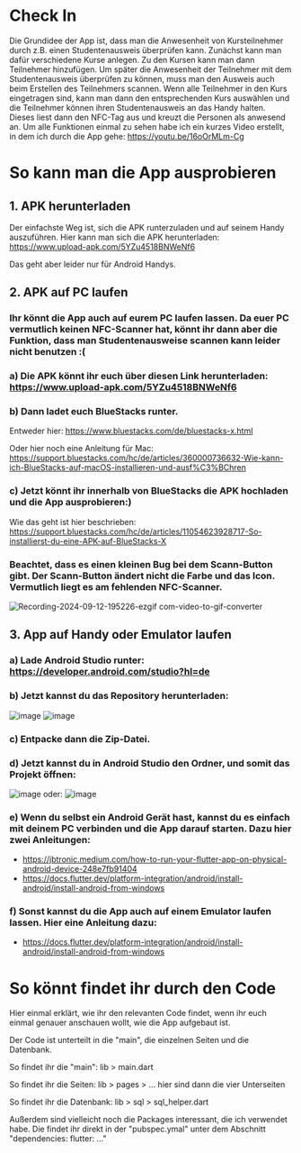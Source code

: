 # Check In

Die Grundidee der App ist, dass man die Anwesenheit von Kursteilnehmer durch z.B. einen Studentenausweis überprüfen kann. 
Zunächst kann man dafür verschiedene Kurse anlegen. Zu den Kursen kann man dann Teilnehmer hinzufügen. Um später die Anwesenheit der Teilnehmer mit dem Studentenausweis überprüfen zu können, muss man den Ausweis auch beim Erstellen des Teilnehmers scannen. 
Wenn alle Teilnehmer in den Kurs eingetragen sind, kann man dann den entsprechenden Kurs auswählen und die Teilnehmer können ihren Studentenausweis an das Handy halten. Dieses liest dann den NFC-Tag aus und kreuzt die Personen als anwesend an. Um alle Funktionen einmal zu sehen habe ich ein kurzes Video erstellt, in dem ich durch die App gehe: https://youtu.be/16oOrMLm-Cg

# So kann man die App ausprobieren

## 1. APK herunterladen
   Der einfachste Weg ist, sich die APK runterzuladen und auf seinem Handy auszuführen.
   Hier kann man sich die APK herunterladen: https://www.upload-apk.com/5YZu4518BNWeNf6 
   
   Das geht aber leider nur für Android Handys.
## 2. APK auf PC laufen
###   Ihr könnt die App auch auf eurem PC laufen lassen. Da euer PC vermutlich keinen NFC-Scanner hat, könnt ihr dann aber die Funktion, dass man Studentenausweise scannen kann leider nicht benutzen :(
###   a) Die APK könnt ihr euch über diesen Link herunterladen: https://www.upload-apk.com/5YZu4518BNWeNf6
###   b) Dann ladet euch BlueStacks runter.

   Entweder hier: https://www.bluestacks.com/de/bluestacks-x.html
   
   Oder hier noch eine Anleitung für Mac: https://support.bluestacks.com/hc/de/articles/360000736632-Wie-kann-ich-BlueStacks-auf-macOS-installieren-und-ausf%C3%BChren
   
###   c) Jetzt könnt ihr innerhalb von BlueStacks die APK hochladen und die App ausprobieren:)
   Wie das geht ist hier beschrieben: https://support.bluestacks.com/hc/de/articles/11054623928717-So-installierst-du-eine-APK-auf-BlueStacks-X
   
###   Beachtet, dass es einen kleinen Bug bei dem Scann-Button gibt. Der Scann-Button ändert nicht die Farbe und das Icon. Vermutlich liegt es am fehlenden NFC-Scanner.
   ![Recording-2024-09-12-195226-ezgif com-video-to-gif-converter](https://github.com/user-attachments/assets/c5468142-004e-432b-b384-c8c312a26a9d)
## 3. App auf Handy oder Emulator laufen
###   a) Lade Android Studio runter: https://developer.android.com/studio?hl=de
###   b) Jetzt kannst du das Repository herunterladen:
   ![image](https://github.com/user-attachments/assets/4c5f1159-61dc-4ed4-a7f8-801ed33c128b)
   ![image](https://github.com/user-attachments/assets/1026d829-ec07-4900-a3c0-bbf17c238897)
###  c) Entpacke dann die Zip-Datei.
###   d) Jetzt kannst du in Android Studio den Ordner, und somit das Projekt öffnen:
   ![image](https://github.com/user-attachments/assets/c44ac678-6a37-478d-a516-db323a3ca2a8)
   oder:
   ![image](https://github.com/user-attachments/assets/bc432b57-d6c1-4238-8567-71e77395b01d)

###   e) Wenn du selbst ein Android Gerät hast, kannst du es einfach mit deinem PC verbinden und die App darauf starten. Dazu hier zwei Anleitungen:
   - https://jbtronic.medium.com/how-to-run-your-flutter-app-on-physical-android-device-248e7fb91404
   - https://docs.flutter.dev/platform-integration/android/install-android/install-android-from-windows

###   f) Sonst kannst du die App auch auf einem Emulator laufen lassen. Hier eine Anleitung dazu:
   - https://docs.flutter.dev/platform-integration/android/install-android/install-android-from-windows

# So könnt findet ihr durch den Code
   Hier einmal erklärt, wie ihr den relevanten Code findet, wenn ihr euch einmal genauer anschauen wollt, wie die App aufgebaut ist. 

   Der Code ist unterteilt in die "main", die einzelnen Seiten und die Datenbank.

   So findet ihr die "main": lib > main.dart
   
   So findet ihr die Seiten: lib > pages > ... hier sind dann die vier Unterseiten
   
   So findet ihr die Datenbank: lib > sql > sql_helper.dart

   Außerdem sind vielleicht noch die Packages interessant, die ich verwendet habe. Die findet ihr direkt in der "pubspec.ymal" unter dem Abschnitt "dependencies: flutter: ..."


